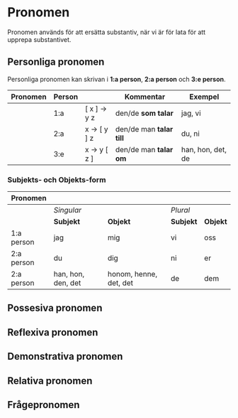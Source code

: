 # Pronomen

Pronomen används för att ersätta substantiv, när vi är för lata för att upprepa substantivet.

## Personliga pronomen

Personliga pronomen kan skrivan i __1:a person__, __2:a person__ och __3:e person__.

| Pronomen | Person |                          | Kommentar                 | Exempel            |
| -------- | ------ | -------------------------- | ------------------------- | ------------------ |
|          | 1:a    | [ x ] ->   y       z       | den/de __som talar__      | jag, vi            |
|          | 2:a    |   x   -> [ y ]     z       | den/de man __talar till__ | du, ni             |
|          | 3:e    |   x   ->   y     [ z ]     | den/de man __talar om__   | han, hon, det, de  |

### Subjekts- och Objekts-form

| Pronomen   |                    |                        |               |                    |
| ---------- | ------------------ | ---------------------- | ------------- | ------------------ |
|            | _Singular_         |                        | _Plural_      |                    |
|            | __Subjekt__        | __Objekt__             | __Subjekt__   | __Objekt__         |
| 1:a person | jag                | mig                    | vi            | oss                |
| 2:a person | du                 | dig                    | ni            | er                 |
| 2:a person | han, hon, den, det | honom, henne, det, det | de            | dem                |


## Possesiva pronomen


## Reflexiva pronomen


## Demonstrativa pronomen


## Relativa pronomen


## Frågepronomen

